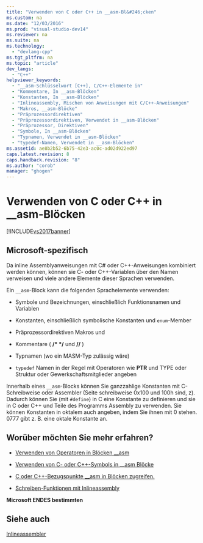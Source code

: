 ```yaml
---
title: "Verwenden von C oder C++ in __asm-Bl&#246;cken"
ms.custom: na
ms.date: "12/03/2016"
ms.prod: "visual-studio-dev14"
ms.reviewer: na
ms.suite: na
ms.technology: 
  - "devlang-cpp"
ms.tgt_pltfrm: na
ms.topic: "article"
dev_langs: 
  - "C++"
helpviewer_keywords: 
  - "__asm-Schlüsselwort [C++], C/C++-Elemente in"
  - "Kommentare, In __asm-Blöcken"
  - "Konstanten, In __asm-Blöcken"
  - "Inlineassembly, Mischen von Anweisungen mit C/C++-Anweisungen"
  - "Makros, __asm-Blöcke"
  - "Präprozessordirektiven"
  - "Präprozessordirektiven, Verwendet in __asm-Blöcken"
  - "Präprozessor, Direktiven"
  - "Symbole, In __asm-Blöcken"
  - "Typnamen, Verwendet in __asm-Blöcken"
  - "typedef-Namen, Verwendet in __asm-Blöcken"
ms.assetid: ae8b2b52-6b75-42e3-ac0c-ad02d922ed97
caps.latest.revision: 8
caps.handback.revision: "8"
ms.author: "corob"
manager: "ghogen"
---
```

# Verwenden von C oder C++ in __asm-Bl&#246;cken
[!INCLUDE[vs2017banner](../../assembler/inline/includes/vs2017banner.md)]

## Microsoft\-spezifisch  
 Da inline Assemblyanweisungen mit C\# oder C\+\+\-Anweisungen kombiniert werden können, können sie C\- oder C\+\+\-Variablen über den Namen verweisen und viele andere Elemente dieser Sprachen verwenden.  
  
 Ein `__asm`\-Block kann die folgenden Sprachelemente verwenden:  
  
-   Symbole und Bezeichnungen, einschließlich Funktionsnamen und Variablen  
  
-   Konstanten, einschließlich symbolische Konstanten und `enum`\-Member  
  
-   Präprozessordirektiven Makros und  
  
-   Kommentare \( **\/\* \*\/** und **\/\/** \)  
  
-   Typnamen \(wo ein MASM\-Typ zulässig wäre\)  
  
-   `typedef` Namen in der Regel mit Operatoren wie **PTR** und TYPE oder Struktur oder Gewerkschaftsmitglieder angeben  
  
 Innerhalb eines `__asm`\-Blocks können Sie ganzzahlige Konstanten mit C\-Schreibweise oder Assembler \(Seite schreibweise 0x100 und 100h sind, z\).  Dadurch können Sie \(mit `#define`\) in C eine Konstante zu definieren und sie in C oder C\+\+ und Teile des Programms Assembly zu verwenden.  Sie können Konstanten in oktalem auch angeben, indem Sie ihnen mit 0 stehen.  0777 gibt z. B. eine oktale Konstante an.  
  
## Worüber möchten Sie mehr erfahren?  
  
-   [Verwenden von Operatoren in Blöcken \_\_asm](../../assembler/inline/using-operators-in-asm-blocks.md)  
  
-   [Verwenden von C\- oder C\+\+\-Symbols in \_\_asm Blöcke](../../assembler/inline/using-c-or-cpp-symbols-in-asm-blocks.md)  
  
-   [C oder C\+\+\-Bezugspunkte \_\_asm in Blöcken zugreifen.](../../assembler/inline/accessing-c-or-cpp-data-in-asm-blocks.md)  
  
-   [Schreiben\-Funktionen mit Inlineassembly](../../assembler/inline/writing-functions-with-inline-assembly.md)  
  
 **Microsoft ENDES bestimmten**  
  
## Siehe auch  
 [Inlineassembler](../../assembler/inline/inline-assembler.md)